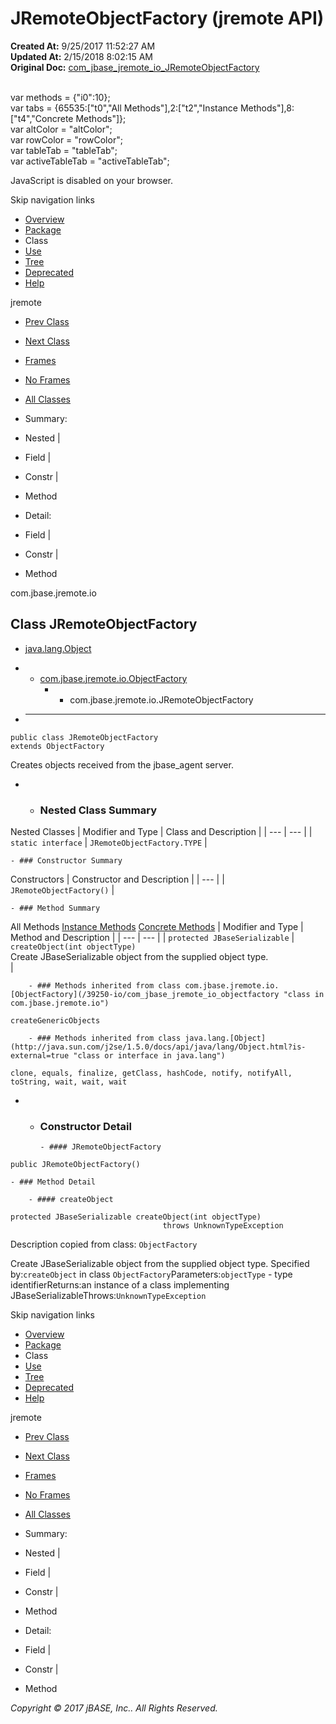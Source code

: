 # JRemoteObjectFactory (jremote   API)

**Created At:** 9/25/2017 11:52:27 AM  
**Updated At:** 2/15/2018 8:02:15 AM  
**Original Doc:** [com_jbase_jremote_io_JRemoteObjectFactory](https://docs.jbase.com/39250-io/com_jbase_jremote_io_JRemoteObjectFactory)  

<!--<br>    try {<br>        if (location.href.indexOf('is-external=true') == -1) {<br>            parent.document.title="JRemoteObjectFactory (jremote   API)";<br>        }<br>    }<br>    catch(err) {<br>    }<br>//--><br>var methods = {"i0":10};<br>var tabs = {65535:["t0","All Methods"],2:["t2","Instance Methods"],8:["t4","Concrete Methods"]};<br>var altColor = "altColor";<br>var rowColor = "rowColor";<br>var tableTab = "tableTab";<br>var activeTableTab = "activeTableTab";
JavaScript is disabled on your browser.

Skip navigation links

- [Overview](../../../../overview-summary.html)
- [Package](/39250-io/com_jbase_jremote_io_package-summary)
- Class
- [Use](/39253-class-use/com_jbase_jremote_io_class-use_JRemoteObjectFactory)
- [Tree](/39250-io/com_jbase_jremote_io_package-tree)
- [Deprecated](../../../../deprecated-list.html)
- [Help](../../../../help-doc.html)


jremote <br>

- [Prev Class](/39250-io/com_jbase_jremote_io_jfileimpl "class in com.jbase.jremote.io")
- [Next Class](/39250-io/com_jbase_jremote_io_JRemoteObjectFactory.TYPE "interface in com.jbase.jremote.io")


- [Frames](../../../../index.html?com/jbase/jremote/io//39250-io/com_jbase_jremote_io_JRemoteObjectFactory)
- [No Frames](/39250-io/com_jbase_jremote_io_JRemoteObjectFactory)


- [All Classes](../../../../allclasses-noframe.html)


<!--<br>  allClassesLink = document.getElementById("allclasses\_navbar\_top");<br>  if(window==top) {<br>    allClassesLink.style.display = "block";<br>  }<br>  else {<br>    allClassesLink.style.display = "none";<br>  }<br>  //-->

- Summary:
- Nested |
- Field |
- Constr |
- Method


- Detail:
- Field |
- Constr |
- Method

com.jbase.jremote.io

## Class JRemoteObjectFactory

- [java.lang.Object](http://java.sun.com/j2se/1.5.0/docs/api/java/lang/Object.html?is-external=true "class or interface in java.lang")
- - [com.jbase.jremote.io.ObjectFactory](/39250-io/com_jbase_jremote_io_objectfactory "class in com.jbase.jremote.io")
    - - com.jbase.jremote.io.JRemoteObjectFactory


- * * *


```
public class JRemoteObjectFactory
extends ObjectFactory
```

Creates objects received from the jbase\_agent server.

- - ### Nested Class Summary


Nested Classes | Modifier and Type | Class and Description |
| --- | --- |
| `static interface` | `JRemoteObjectFactory.TYPE`  |


    - ### Constructor Summary


Constructors | Constructor and Description |
| --- |
| `JRemoteObjectFactory()`  |


    - ### Method Summary


All Methods [Instance Methods](javascript:show%282%29;) [Concrete Methods](javascript:show%288%29;) | Modifier and Type | Method and Description |
| --- | --- |
| `protected JBaseSerializable` | `createObject(int objectType)`<br>Create JBaseSerializable object from the supplied object type.<br> |


        - ### Methods inherited from class com.jbase.jremote.io.[ObjectFactory](/39250-io/com_jbase_jremote_io_objectfactory "class in com.jbase.jremote.io")
`createGenericObjects`


        - ### Methods inherited from class java.lang.[Object](http://java.sun.com/j2se/1.5.0/docs/api/java/lang/Object.html?is-external=true "class or interface in java.lang")
`clone, equals, finalize, getClass, hashCode, notify, notifyAll, toString, wait, wait, wait`

- - ### Constructor Detail

        - #### JRemoteObjectFactory

```
public JRemoteObjectFactory()
```


    - ### Method Detail

        - #### createObject

```
protected JBaseSerializable createObject(int objectType)
                                  throws UnknownTypeException
```

Description copied from class: `ObjectFactory`

Create JBaseSerializable object from the supplied object type.
Specified by:`createObject` in class `ObjectFactory`Parameters:`objectType` - type identifierReturns:an instance of a class implementing JBaseSerializableThrows:`UnknownTypeException`

Skip navigation links

- [Overview](../../../../overview-summary.html)
- [Package](/39250-io/com_jbase_jremote_io_package-summary)
- Class
- [Use](/39253-class-use/com_jbase_jremote_io_class-use_JRemoteObjectFactory)
- [Tree](/39250-io/com_jbase_jremote_io_package-tree)
- [Deprecated](../../../../deprecated-list.html)
- [Help](../../../../help-doc.html)


jremote <br>

- [Prev Class](/39250-io/com_jbase_jremote_io_jfileimpl "class in com.jbase.jremote.io")
- [Next Class](/39250-io/com_jbase_jremote_io_JRemoteObjectFactory.TYPE "interface in com.jbase.jremote.io")


- [Frames](../../../../index.html?com/jbase/jremote/io//39250-io/com_jbase_jremote_io_JRemoteObjectFactory)
- [No Frames](/39250-io/com_jbase_jremote_io_JRemoteObjectFactory)


- [All Classes](../../../../allclasses-noframe.html)


<!--<br>  allClassesLink = document.getElementById("allclasses\_navbar\_bottom");<br>  if(window==top) {<br>    allClassesLink.style.display = "block";<br>  }<br>  else {<br>    allClassesLink.style.display = "none";<br>  }<br>  //-->

- Summary:
- Nested |
- Field |
- Constr |
- Method


- Detail:
- Field |
- Constr |
- Method

*Copyright © 2017 jBASE, Inc.. All Rights Reserved.*
